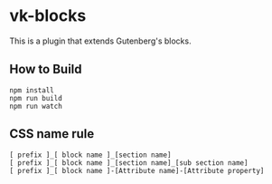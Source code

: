 # vk-blocks

This is a plugin that extends Gutenberg's blocks.

## How to Build

```
npm install
npm run build
npm run watch
```

## CSS name rule

```
[ prefix ]_[ block name ]_[section name]
[ prefix ]_[ block name ]_[section name]_[sub section name]
[ prefix ]_[ block name ]-[Attribute name]-[Attribute property]
```
